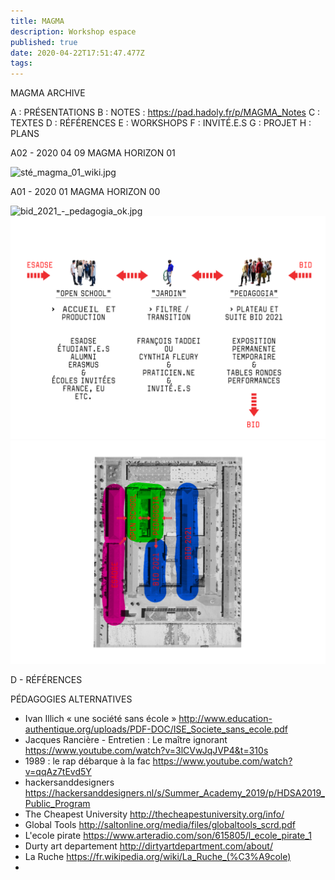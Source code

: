 ```yaml
---
title: MAGMA
description: Workshop espace
published: true
date: 2020-04-22T17:51:47.477Z
tags: 
---
```


MAGMA ARCHIVE

A : PRÉSENTATIONS
B : NOTES : https://pad.hadoly.fr/p/MAGMA_Notes
C : TEXTES
D : RÉFÉRENCES 
E : WORKSHOPS 
F : INVITÉ.E.S
G : PROJET
H : PLANS

A02 - 2020 04 09 MAGMA HORIZON 01

![sté_magma_01_wiki.jpg](/image/sté_magma_01_wiki.jpg)

A01 - 2020 01 MAGMA HORIZON 00

![bid_2021_-_pedagogia_ok.jpg](/bid_2021_-_pedagogia_ok.jpg)
![pedagogia_01_2.jpg](/pedagogia_01_2.jpg)
![plan_pedagogia.jpg](/plan_pedagogia.jpg)

D - RÉFÉRENCES

PÉDAGOGIES ALTERNATIVES

- Ivan Illich « une société sans école » http://www.education-authentique.org/uploads/PDF-DOC/ISE_Societe_sans_ecole.pdf
- Jacques Rancière - Entretien : Le maître ignorant https://www.youtube.com/watch?v=3lCVwJqJVP4&t=310s
- 1989 : le rap débarque à la fac https://www.youtube.com/watch?v=qqAz7tEvd5Y
- hackersanddesigners https://hackersanddesigners.nl/s/Summer_Academy_2019/p/HDSA2019_Public_Program
- The Cheapest University http://thecheapestuniversity.org/info/
- Global Tools http://saltonline.org/media/files/globaltools_scrd.pdf
- L'ecole pirate https://www.arteradio.com/son/615805/l_ecole_pirate_1
- Durty art departement http://dirtyartdepartment.com/about/
- La Ruche https://fr.wikipedia.org/wiki/La_Ruche_(%C3%A9cole)
- 





